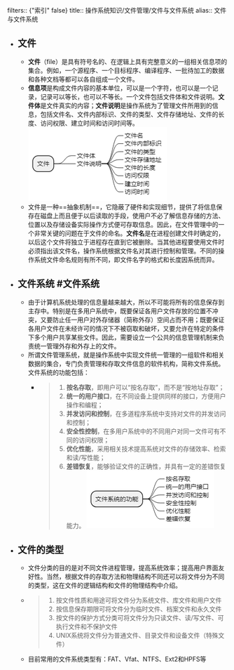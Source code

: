 filters:: {"索引" false}
title:: 操作系统知识/文件管理/文件与文件系统
alias:: 文件与文件系统

- ## 文件
	- **文件**（file）是具有符号名的、在逻辑上具有完整意义的一组相关信息项的集合。例如，一个源程序、一个目标程序、编译程序、一批待加工的数据和各种文档等都可以各自组成一个文件。
	- **信息项**是构成文件内容的基本单位，可以是一个字符，也可以是一个记录，记录可以等长，也可以不等长。一个文件包括文件体和文件说明。**文件体**是文件真实的内容；**文件说明**是操作系统为了管理文件所用到的信息，包括文件名、文件内部标识、文件的类型、文件存储地址、文件的长度、访问权限、建立时间和访问时间等。
	  ![image.png](../assets/image_1651502323510_0.png)
	- 文件是一种==抽象机制==，它隐蔽了硬件和实现细节，提供了将信息保存在磁盘上而且便于以后读取的手段，使用户不必了解信息存储的方法、位置以及存储设备实际操作方式便可存取信息。因此，在文件管理中的一个非常关键的问题在于文件的命名。**文件名**是在进程创建文件时确定的，以后这个文件将独立于进程存在直到它被删除。当其他进程要使用文件时必须指出该文件名，操作系统根据文件名对其进行控制和管理。不同的操作系统文件命名规则有所不同，即文件名字的格式和长度因系统而异。
- ## 文件系统 #文件系统
	- 由于计算机系统处理的信息量越来越大，所以不可能将所有的信息保存到主存中。特别是在多用户系统中，既要保证各用户文件存放的位置不冲突，又要防止任一用户对外存储器（简称外存）空间占而不用；既要保证各用户文件在未经许可的情况下不被窃取和破坏，又要允许在特定的条件下多个用户共享某些文件。因此，需要设立一个公共的信息管理机制来负责统一管理外存和外存上的文件。
	- 所谓文件管理系统，就是操作系统中实现文件统一管理的一组软件和相关数据的集合，专门负责管理和存取文件信息的软件机构，简称文件系统。文件系统的功能包括：
		- > 1. **按名存取**，即用户可以“按名存取”，而不是“按地址存取”；
		  > 2. **统一的用户接口**，在不同设备上提供同样的接口，方便用户操作和编程；
		  > 3. **并发访问和控制**，在多道程序系统中支持对文件的并发访问和控制；
		  > 4. **安全性控制**，在多用户系统中的不同用户对同一文件可有不同的访问权限；
		  > 5. **优化性能**，采用相关技术提高系统对文件的存储效率、检索和读/写性能；
		  > 6. **差错恢复**，能够验证文件的正确性，并具有一定的差错恢复能力。
		  ![image.png](../assets/image_1648979123193_0.png)
- ## 文件的类型
	- 文件分类的目的是对不同文件进程管理，提高系统效率；提高用户界面友好性。当然，根据文件的存取方法和物理结构不同还可以将文件分为不同的类型，这在文件的逻辑结构和文件的物理结构中介绍。
	- > 1. 按文件性质和用途可将文件分为系统文件、库文件和用户文件
	  > 2. 按信息保存期限可将文件分为临时文件、档案文件和永久文件
	  > 3. 按文件的保护方式分类可将文件分为只读文件、读/写文件、可执行文件和不保护文件
	  > 4. UNIX系统将文件分为普通文件、目录文件和设备文件（特殊文件）
	- 目前常用的文件系统类型有：FAT、Vfat、NTFS、Ext2和HPFS等